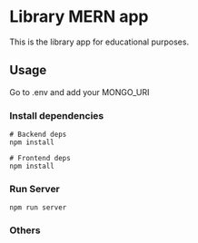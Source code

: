# Library MERN app

This is the library app for educational purposes.

## Usage

Go to .env and add your MONGO_URI

### Install dependencies

```
# Backend deps
npm install

# Frontend deps
npm install
```

### Run Server

```
npm run server
```

### Others
